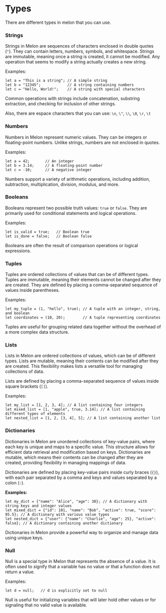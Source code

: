 # Types <!-- {docsify-all} -->

There are different types in melon that you can use.

### Strings 

Strings in Melon are sequences of characters enclosed in double quotes (`"`). They can contain letters, numbers, symbols, and whitespace. Strings are immutable, meaning once a string is created, it cannot be modified. Any operation that seems to modify a string actually creates a new string.

Examples:
```melon
let a = "This is a string"; // A simple string
let b = "12345";            // A string containing numbers
let c = "Hello, World!";    // A string with special characters
```

Common operations with strings include concatenation, substring extraction, and checking for inclusion of other strings.

Also, there are espace characters that you can use: `\n`, `\"`, `\\`, `\0`, `\r`, `\t`

### Numbers

Numbers in Melon represent numeric values. They can be integers or floating-point numbers. Unlike strings, numbers are not enclosed in quotes.

Examples:
```melon
let a = 42;       // An integer
let b = 3.14;     // A floating-point number
let c = -10;      // A negative integer
```

Numbers support a variety of arithmetic operations, including addition, subtraction, multiplication, division, modulus, and more.

### Booleans

Booleans represent two possible truth values: `true` or `false`. They are primarily used for conditional statements and logical operations.

Examples:
```melon
let is_valid = true;   // Boolean true
let is_done = false;   // Boolean false
```

Booleans are often the result of comparison operations or logical expressions.

### Tuples

Tuples are ordered collections of values that can be of different types. Tuples are immutable, meaning their elements cannot be changed after they are created. They are defined by placing a comma-separated sequence of values inside parentheses.

Examples:
```melon
let my_tuple = (1, "hello", true); // A tuple with an integer, string, and boolean
let coordinates = (10, 20);        // A tuple representing coordinates
```

Tuples are useful for grouping related data together without the overhead of a more complex data structure.

### Lists

Lists in Melon are ordered collections of values, which can be of different types. Lists are mutable, meaning their contents can be modified after they are created. This flexibility makes lists a versatile tool for managing collections of data.

Lists are defined by placing a comma-separated sequence of values inside square brackets (`[]`).

Examples:
```melon
let my_list = [1, 2, 3, 4]; // A list containing four integers
let mixed_list = [1, "apple", true, 3.14]; // A list containing different types of elements
let nested_list = [1, 2, [3, 4], 5]; // A list containing another list
```

### Dictionaries

Dictionaries in Melon are unordered collections of key-value pairs, where each key is unique and maps to a specific value. This structure allows for efficient data retrieval and modification based on keys. Dictionaries are mutable, which means their contents can be changed after they are created, providing flexibility in managing mappings of data.

Dictionaries are defined by placing key-value pairs inside curly braces (`{}`), with each pair separated by a comma and keys and values separated by a colon (`:`).

**Examples:**

```melon
let my_dict = {"name": "Alice", "age": 30}; // A dictionary with string keys and integer values
let mixed_dict = {"id": 101, "name": "Bob", "active": true, "score": 95.5}; // A dictionary with various value types
let nested_dict = {"user": {"name": "Charlie", "age": 25}, "active": false}; // A dictionary containing another dictionary
```

Dictionaries in Melon provide a powerful way to organize and manage data using unique keys.

### Null

Null is a special type in Melon that represents the absence of a value. It is often used to signify that a variable has no value or that a function does not return a value.

Examples:
```melon
let d = null;   // d is explicitly set to null
```

Null is useful for initializing variables that will later hold other values or for signaling that no valid value is available.
